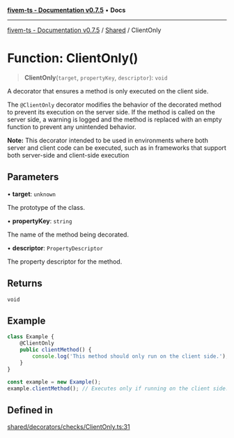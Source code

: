 [**fivem-ts - Documentation v0.7.5**](../../../README.md) • **Docs**

***

[fivem-ts - Documentation v0.7.5](../../../README.md) / [Shared](../README.md) / ClientOnly

# Function: ClientOnly()

> **ClientOnly**(`target`, `propertyKey`, `descriptor`): `void`

A decorator that ensures a method is only executed on the client side.

The `@ClientOnly` decorator modifies the behavior of the decorated method to prevent its execution
on the server side. If the method is called on the server side, a warning is logged and the method is replaced
with an empty function to prevent any unintended behavior.

**Note:** This decorator intended to be used in environments where both server and client code can be executed,
such as in frameworks that support both server-side and client-side execution

## Parameters

• **target**: `unknown`

The prototype of the class.

• **propertyKey**: `string`

The name of the method being decorated.

• **descriptor**: `PropertyDescriptor`

The property descriptor for the method.

## Returns

`void`

## Example

```ts
class Example {
    @ClientOnly
    public clientMethod() {
        console.log('This method should only run on the client side.');
    }
}

const example = new Example();
example.clientMethod(); // Executes only if running on the client side.
```

## Defined in

[shared/decorators/checks/ClientOnly.ts:31](https://github.com/Purpose-Dev/fivem-ts/blob/main/src/shared/decorators/checks/ClientOnly.ts#L31)
